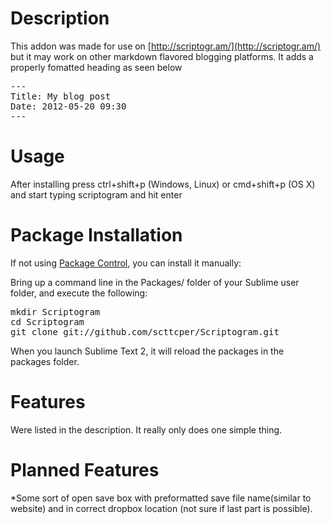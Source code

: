 Description
==================
This addon was made for use on [http://scriptogr.am/](http://scriptogr.am/) but it may work on other markdown flavored blogging platforms.  It adds a properly fomatted heading as seen below
<pre>---
Title: My blog post
Date: 2012-05-20 09:30
---</pre>  

Usage
======
After installing press ctrl+shift+p (Windows, Linux) or cmd+shift+p (OS X) and start typing scriptogram and hit enter

Package Installation
==================== 
If not using [Package Control](http://wbond.net/sublime_packages/package_control), you can install it manually:

Bring up a command line in the Packages/ folder of your Sublime user folder, and execute the following:

<pre>mkdir Scriptogram 
cd Scriptogram 
git clone git://github.com/scttcper/Scriptogram.git
</pre>
When you launch Sublime Text 2, it will reload the packages in the packages folder. 

Features
======== 
Were listed in the description.  It really only does one simple thing.

Planned Features
================  
*Some sort of open save box with preformatted save file name(similar to website) and in correct dropbox location (not sure if last part is possible).
